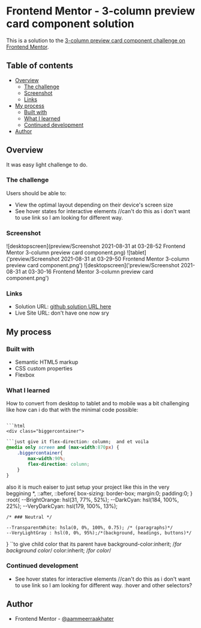 # Frontend Mentor - 3-column preview card component solution

This is a solution to the [3-column preview card component challenge on Frontend Mentor](https://www.frontendmentor.io/challenges/3column-preview-card-component-pH92eAR2-).  

## Table of contents

- [Overview](#overview)
  - [The challenge](#the-challenge)
  - [Screenshot](#screenshot)
  - [Links](#links)
- [My process](#my-process)
  - [Built with](#built-with)
  - [What I learned](#what-i-learned)
  - [Continued development](#continued-development)
- [Author](#author)


## Overview
It was easy light challenge to do. 
### The challenge

Users should be able to:

- View the optimal layout depending on their device's screen size
- See hover states for interactive elements //can't do this as i don't want to use link so I am looking for different way.

### Screenshot
![desktopscreen](preview/Screenshot 2021-08-31 at 03-28-52 Frontend Mentor 3-column preview card component.png)
![tablet]('preview/Screenshot 2021-08-31 at 03-29-50 Frontend Mentor 3-column preview card component.png')
![desktopscreen]('preview/Screenshot 2021-08-31 at 03-30-16 Frontend Mentor 3-column preview card component.png')
### Links

- Solution URL: [github solution URL here](https://github.com/aammeerraakhater/3-column-preview-card-component.git)
- Live Site URL: don't have one now sry

## My process

### Built with

- Semantic HTML5 markup
- CSS custom properties
- Flexbox
### What I learned

  How to convert from desktop to tablet and to mobile was a bit challenging like how can i do that with the minimal code possible:

```literally the container that hold all the other smaller containers 

```html
<div class="biggercontainer">
```
```css
```just give it flex-direction: column;  and et voila 
@media only screen and (max-width:870px) {
    .biggercontainer{
        max-width:90%;  
        flex-direction: column;  
    }
}
``` 
also it is much eaiser to just setup your project like this in the very beggining
*, ::after, ::before{
    box-sizing: border-box;
    margin:0;
    padding:0;
}
:root{
    --BrightOrange: hsl(31, 77%, 52%);
    --DarkCyan: hsl(184, 100%, 22%);
    --VeryDarkCyan: hsl(179, 100%, 13%);
    
    /* ### Neutral */
    
    --TransparentWhite: hsla(0, 0%, 100%, 0.75); /* (paragraphs)*/
    --VeryLightGray : hsl(0, 0%, 95%);/*(background, headings, buttons)*/
    
}
``to give child color that its parent have 
    background-color:inherit; /*for background color*/
    color:inherit; /*for color*/




### Continued development

- See hover states for interactive elements
 //can't do this as i don't want to use link so I am looking for different way.
 :hover and other selectors?


## Author

- Frontend Mentor - [@aammeerraakhater](https://www.frontendmentor.io/profile/aammeerraakhater)


